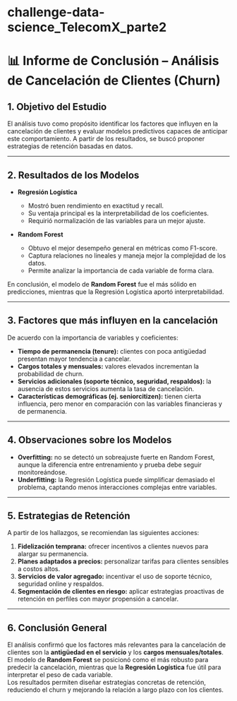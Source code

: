 # challenge-data-science_TelecomX_parte2
# 📊 Informe de Conclusión – Análisis de Cancelación de Clientes (Churn)

## 1. Objetivo del Estudio
El análisis tuvo como propósito identificar los factores que influyen en la cancelación de clientes y evaluar modelos predictivos capaces de anticipar este comportamiento. A partir de los resultados, se buscó proponer estrategias de retención basadas en datos.

---

## 2. Resultados de los Modelos

- **Regresión Logística**  
  - Mostró buen rendimiento en exactitud y recall.  
  - Su ventaja principal es la interpretabilidad de los coeficientes.  
  - Requirió normalización de las variables para un mejor ajuste.

- **Random Forest**  
  - Obtuvo el mejor desempeño general en métricas como F1-score.  
  - Captura relaciones no lineales y maneja mejor la complejidad de los datos.  
  - Permite analizar la importancia de cada variable de forma clara.

En conclusión, el modelo de **Random Forest** fue el más sólido en predicciones, mientras que la Regresión Logística aportó interpretabilidad.

---

## 3. Factores que más influyen en la cancelación

De acuerdo con la importancia de variables y coeficientes:

- **Tiempo de permanencia (tenure):** clientes con poca antigüedad presentan mayor tendencia a cancelar.  
- **Cargos totales y mensuales:** valores elevados incrementan la probabilidad de churn.  
- **Servicios adicionales (soporte técnico, seguridad, respaldos):** la ausencia de estos servicios aumenta la tasa de cancelación.  
- **Características demográficas (ej. seniorcitizen):** tienen cierta influencia, pero menor en comparación con las variables financieras y de permanencia.

---

## 4. Observaciones sobre los Modelos
- **Overfitting:** no se detectó un sobreajuste fuerte en Random Forest, aunque la diferencia entre entrenamiento y prueba debe seguir monitoreándose.  
- **Underfitting:** la Regresión Logística puede simplificar demasiado el problema, captando menos interacciones complejas entre variables.

---

## 5. Estrategias de Retención
A partir de los hallazgos, se recomiendan las siguientes acciones:

1. **Fidelización temprana:** ofrecer incentivos a clientes nuevos para alargar su permanencia.  
2. **Planes adaptados a precios:** personalizar tarifas para clientes sensibles a costos altos.  
3. **Servicios de valor agregado:** incentivar el uso de soporte técnico, seguridad online y respaldos.  
4. **Segmentación de clientes en riesgo:** aplicar estrategias proactivas de retención en perfiles con mayor propensión a cancelar.

---

## 6. Conclusión General
El análisis confirmó que los factores más relevantes para la cancelación de clientes son la **antigüedad en el servicio** y los **cargos mensuales/totales**.  
El modelo de **Random Forest** se posicionó como el más robusto para predecir la cancelación, mientras que la **Regresión Logística** fue útil para interpretar el peso de cada variable.  
Los resultados permiten diseñar estrategias concretas de retención, reduciendo el churn y mejorando la relación a largo plazo con los clientes.

